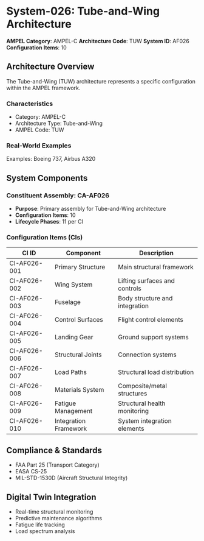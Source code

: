 # System-026: Tube-and-Wing Architecture

**AMPEL Category**: AMPEL-C
**Architecture Code**: TUW
**System ID**: AF026
**Configuration Items**: 10

## Architecture Overview

The Tube-and-Wing (TUW) architecture represents a specific configuration within the AMPEL framework.

### Characteristics
- Category: AMPEL-C
- Architecture Type: Tube-and-Wing
- AMPEL Code: TUW

### Real-World Examples
Examples: Boeing 737, Airbus A320

## System Components

### Constituent Assembly: CA-AF026
- **Purpose**: Primary assembly for Tube-and-Wing architecture
- **Configuration Items**: 10
- **Lifecycle Phases**: 11 per CI

### Configuration Items (CIs)

| CI ID | Component | Description |
|-------|-----------|-------------|
| CI-AF026-001 | Primary Structure | Main structural framework |
| CI-AF026-002 | Wing System | Lifting surfaces and controls |
| CI-AF026-003 | Fuselage | Body structure and integration |
| CI-AF026-004 | Control Surfaces | Flight control elements |
| CI-AF026-005 | Landing Gear | Ground support systems |
| CI-AF026-006 | Structural Joints | Connection systems |
| CI-AF026-007 | Load Paths | Structural load distribution |
| CI-AF026-008 | Materials System | Composite/metal structures |
| CI-AF026-009 | Fatigue Management | Structural health monitoring |
| CI-AF026-010 | Integration Framework | System integration elements |

## Compliance & Standards
- FAA Part 25 (Transport Category)
- EASA CS-25
- MIL-STD-1530D (Aircraft Structural Integrity)

## Digital Twin Integration
- Real-time structural monitoring
- Predictive maintenance algorithms
- Fatigue life tracking
- Load spectrum analysis
